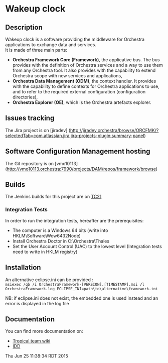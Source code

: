 # Wakeup clock

## Description

Wakeup clock is a software providing the middleware for Orchestra applications to exchange data and services.  
It is made of three main parts:

* **Orchestra Framework Core (Framework)**, the applicative bus. The bus provides with the definition of Orchestra services and a way to use them from any Orchestra tool. It also provides with the capability to extend Orchestra scope with new services and applications,
* **Orchestra Data Management (ODM)**, the context handler. It provides with the capability to define contexts for Orchestra applications to use, and to refer to the required external configuration (configuration directories),
* **Orchestra Explorer (OE)**, which is the Orchestra artefacts explorer.

## Issues tracking

The Jira project is on [jiradev] (http://jiradev.orchestra/browse/ORCFMK/?selectedTab=com.atlassian.jira.jira-projects-plugin:summary-panel)

## Software Configuration Management hosting

The Git repository is on [vmo10113] (http://vmo10113.orchestra:7990/projects/DAM/repos/framework/browse)

## Builds

The Jenkins builds for this project are on [TC21](http://tc21.orchestra.thales:8090/jenkins/view/DataMgt/)

### Integration Tests

In order to run the integration tests, hereafter are the prerequisites:

* The computer is a Windows 64 bits (write into HKLM\Software\Wow6432Node)
* Install Orchestra Doctor in C:\Orchestra\Thales
* Set the User Account Control (UAC) to the lowest level (Integration tests need to write in HKLM registry)

## Installation 

An alternative eclipse.ini can be provided :  
`msiexec /qb /i OrchestraFramework-[VERSION].[TIMESTAMP].msi /l OrchestraFramework.log ECLIPSE_INI=path\to\alternative\framework.ini`

NB: if eclipse.ini does not exist, the embedded one is used instead and an error is displayed in the log file


## Documentation

You can find more documentation on: 

* [Tropical team wiki](https://ecm.corp.thales/Livelink/livelink.exe?func=ll&objId=61210617&objAction=browse&viewType=1)
* [IDD](https://ecm.corp.thales/Livelink/livelink.exe?func=ll&objId=31238475&objAction=browse&sort=name)

Thu Jun 25 11:38:34 RDT 2015
